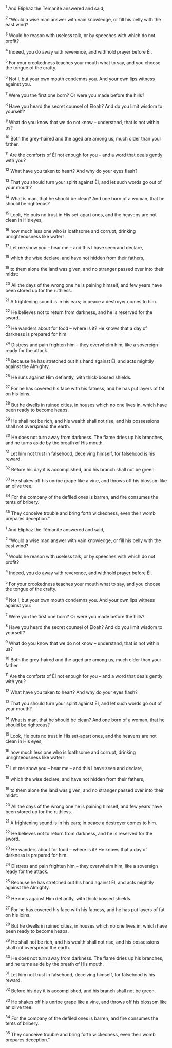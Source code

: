 <sup>1</sup> And Eliphaz the Tĕmanite answered and said,

<sup>2</sup> “Would a wise man answer with vain knowledge, or fill his belly with the east wind?

<sup>3</sup> Would he reason with useless talk, or by speeches with which do not profit?

<sup>4</sup> Indeed, you do away with reverence, and withhold prayer before Ĕl.

<sup>5</sup> For your crookedness teaches your mouth what to say, and you choose the tongue of the crafty.

<sup>6</sup> Not I, but your own mouth condemns you. And your own lips witness against you.

<sup>7</sup> Were you the first one born? Or were you made before the hills?

<sup>8</sup> Have you heard the secret counsel of Eloah? And do you limit wisdom to yourself?

<sup>9</sup> What do you know that we do not know – understand, that is not within us?

<sup>10</sup> Both the grey-haired and the aged are among us, much older than your father.

<sup>11</sup> Are the comforts of Ĕl not enough for you – and a word that deals gently with you?

<sup>12</sup> What have you taken to heart? And why do your eyes flash?

<sup>13</sup> That you should turn your spirit against Ĕl, and let such words go out of your mouth?

<sup>14</sup> What is man, that he should be clean? And one born of a woman, that he should be righteous?

<sup>15</sup> Look, He puts no trust in His set-apart ones, and the heavens are not clean in His eyes,

<sup>16</sup> how much less one who is loathsome and corrupt, drinking unrighteousness like water!

<sup>17</sup> Let me show you – hear me – and this I have seen and declare,

<sup>18</sup> which the wise declare, and have not hidden from their fathers,

<sup>19</sup> to them alone the land was given, and no stranger passed over into their midst:

<sup>20</sup> All the days of the wrong one he is paining himself, and few years have been stored up for the ruthless.

<sup>21</sup> A frightening sound is in his ears; in peace a destroyer comes to him.

<sup>22</sup> He believes not to return from darkness, and he is reserved for the sword.

<sup>23</sup> He wanders about for food – where is it? He knows that a day of darkness is prepared for him.

<sup>24</sup> Distress and pain frighten him – they overwhelm him, like a sovereign ready for the attack.

<sup>25</sup> Because he has stretched out his hand against Ĕl, and acts mightily against the Almighty.

<sup>26</sup> He runs against Him defiantly, with thick-bossed shields.

<sup>27</sup> For he has covered his face with his fatness, and he has put layers of fat on his loins.

<sup>28</sup> But he dwells in ruined cities, in houses which no one lives in, which have been ready to become heaps.

<sup>29</sup> He shall not be rich, and his wealth shall not rise, and his possessions shall not overspread the earth.

<sup>30</sup> He does not turn away from darkness. The flame dries up his branches, and he turns aside by the breath of His mouth.

<sup>31</sup> Let him not trust in falsehood, deceiving himself, for falsehood is his reward.

<sup>32</sup> Before his day it is accomplished, and his branch shall not be green.

<sup>33</sup> He shakes off his unripe grape like a vine, and throws off his blossom like an olive tree.

<sup>34</sup> For the company of the defiled ones is barren, and fire consumes the tents of bribery.

<sup>35</sup> They conceive trouble and bring forth wickedness, even their womb prepares deception.”

<sup>1</sup> And Eliphaz the Tĕmanite answered and said,

<sup>2</sup> “Would a wise man answer with vain knowledge, or fill his belly with the east wind?

<sup>3</sup> Would he reason with useless talk, or by speeches with which do not profit?

<sup>4</sup> Indeed, you do away with reverence, and withhold prayer before Ĕl.

<sup>5</sup> For your crookedness teaches your mouth what to say, and you choose the tongue of the crafty.

<sup>6</sup> Not I, but your own mouth condemns you. And your own lips witness against you.

<sup>7</sup> Were you the first one born? Or were you made before the hills?

<sup>8</sup> Have you heard the secret counsel of Eloah? And do you limit wisdom to yourself?

<sup>9</sup> What do you know that we do not know – understand, that is not within us?

<sup>10</sup> Both the grey-haired and the aged are among us, much older than your father.

<sup>11</sup> Are the comforts of Ĕl not enough for you – and a word that deals gently with you?

<sup>12</sup> What have you taken to heart? And why do your eyes flash?

<sup>13</sup> That you should turn your spirit against Ĕl, and let such words go out of your mouth?

<sup>14</sup> What is man, that he should be clean? And one born of a woman, that he should be righteous?

<sup>15</sup> Look, He puts no trust in His set-apart ones, and the heavens are not clean in His eyes,

<sup>16</sup> how much less one who is loathsome and corrupt, drinking unrighteousness like water!

<sup>17</sup> Let me show you – hear me – and this I have seen and declare,

<sup>18</sup> which the wise declare, and have not hidden from their fathers,

<sup>19</sup> to them alone the land was given, and no stranger passed over into their midst:

<sup>20</sup> All the days of the wrong one he is paining himself, and few years have been stored up for the ruthless.

<sup>21</sup> A frightening sound is in his ears; in peace a destroyer comes to him.

<sup>22</sup> He believes not to return from darkness, and he is reserved for the sword.

<sup>23</sup> He wanders about for food – where is it? He knows that a day of darkness is prepared for him.

<sup>24</sup> Distress and pain frighten him – they overwhelm him, like a sovereign ready for the attack.

<sup>25</sup> Because he has stretched out his hand against Ĕl, and acts mightily against the Almighty.

<sup>26</sup> He runs against Him defiantly, with thick-bossed shields.

<sup>27</sup> For he has covered his face with his fatness, and he has put layers of fat on his loins.

<sup>28</sup> But he dwells in ruined cities, in houses which no one lives in, which have been ready to become heaps.

<sup>29</sup> He shall not be rich, and his wealth shall not rise, and his possessions shall not overspread the earth.

<sup>30</sup> He does not turn away from darkness. The flame dries up his branches, and he turns aside by the breath of His mouth.

<sup>31</sup> Let him not trust in falsehood, deceiving himself, for falsehood is his reward.

<sup>32</sup> Before his day it is accomplished, and his branch shall not be green.

<sup>33</sup> He shakes off his unripe grape like a vine, and throws off his blossom like an olive tree.

<sup>34</sup> For the company of the defiled ones is barren, and fire consumes the tents of bribery.

<sup>35</sup> They conceive trouble and bring forth wickedness, even their womb prepares deception.”

